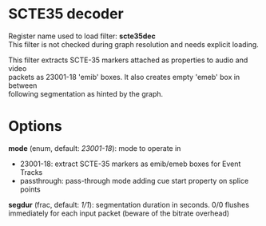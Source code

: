 <!-- automatically generated - do not edit, patch gpac/applications/gpac/gpac.c -->

# SCTE35 decoder  
  
Register name used to load filter: __scte35dec__  
This filter is not checked during graph resolution and needs explicit loading.  
  
This filter extracts SCTE-35 markers attached as properties to audio and video  
packets as 23001-18 'emib' boxes. It also creates empty 'emeb' box in between  
following segmentation as hinted by the graph.  
  

# Options    
  
<a id="mode">__mode__</a> (enum, default: _23001-18_): mode to operate in  

- 23001-18: extract SCTE-35 markers as emib/emeb boxes for Event Tracks  
- passthrough: pass-through mode adding cue start property on splice points  
  
<a id="segdur">__segdur__</a> (frac, default: _1/1_): segmentation duration in seconds. 0/0 flushes immediately for each input packet (beware of the bitrate overhead)  
  
